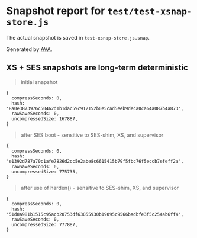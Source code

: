 # Snapshot report for `test/test-xsnap-store.js`

The actual snapshot is saved in `test-xsnap-store.js.snap`.

Generated by [AVA](https://avajs.dev).

## XS + SES snapshots are long-term deterministic

> initial snapshot

    {
      compressSeconds: 0,
      hash: '8a0e3873976c50462d1b1dac59c912152b0e5cad5eeb9deca0ca64a087b4a873',
      rawSaveSeconds: 0,
      uncompressedSize: 167887,
    }

> after SES boot - sensitive to SES-shim, XS, and supervisor

    {
      compressSeconds: 0,
      hash: 'e1392d787a70c1afe7826d2cc5e2abe8c6615415b79f5fbc76f5eccb7efeff2a',
      rawSaveSeconds: 0,
      uncompressedSize: 775735,
    }

> after use of harden() - sensitive to SES-shim, XS, and supervisor

    {
      compressSeconds: 0,
      hash: '51d8a981b1515c95acb20753df63055930b19095c9566badbfe3f5c254ab6ff4',
      rawSaveSeconds: 0,
      uncompressedSize: 777887,
    }
